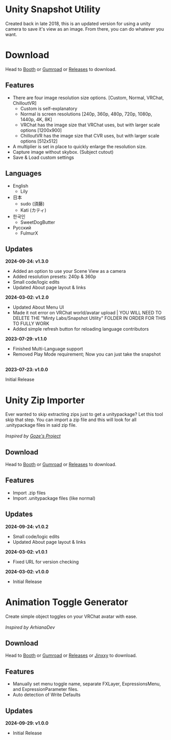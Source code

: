 <h1>Unity Snapshot Utility</h1>
<p>Created back in late 2018, this is an updated version for using a unity camera to save it's view as an image. From there, you can do whatever you want.</p>

<h1>Download</h1>
<p>Head to <a href="https://mintylabs.booth.pm/items/4949097">Booth</a> or <a href="https://mintylabs.gumroad.com/l/ScreenshotUtility">Gumroad</a> or <a href="https://github.com/Minty-Labs/Unity-Tools/releases">Releases</a> to download.</p>

<h2>Features</h2>
<ul>
  <li>
    There are four image resolution size options. [Custom, Normal, VRChat, ChilloutVR]
    <ul>
      <li>Custom is self-explanatory</li>
      <li>Normal is screen resolutions [240p, 360p, 480p, 720p, 1080p, 1440p, 4K, 8K]</li>
      <li>VRChat has the image size that VRChat uses, but with larger scale options [1200x900]</li>
      <li>ChilloutVR has the image size that CVR uses, but with larger scale options [512x512]</li>
    </ul>
  </li>
  <li>A multiplier is set in place to quickly enlarge the resolution size.</li>
  <li>Capture image without skybox. (Subject cutout)</li>
  <li>Save & Load custom settings</li>
</ul>

<h2>Languages</h2>
<p>
  <ul>
    <li>English
      <ul>
        <li>Lily</li>
      </ul>
    </li>
    <li>日本
      <ul>
        <li>sudo (須藤)</li>
        <li>Kati (カティ)</li>
      </ul>
    </li>
    <li>한국인
      <ul>
        <li>SweetDogButter</li>
      </ul>
    </li>
    <li>Русский
      <ul>
        <li>FulmurX</li>
      </ul>
    </li>
  </ul>
</p>

<h2>Updates</h2>
<b>2024-09-24: v1.3.0</b>
<p>
  <ul>
    <li>Added an option to use your Scene View as a camera</li>
    <li>Added resolution presets: 240p & 360p</li>
    <li>Small code/logic edits</li>
    <li>Updated About page layout & links</li>
  </ul>
</p>
<b>2024-03-02: v1.2.0</b>
<p>
  <ul>
    <li>Updated About Menu UI</li>
    <li>Made it not error on VRChat world/avatar upload | YOU WILL NEED TO DELETE THE "Minty Labs/Snapshot Utility" FOLDER IN ORDER FOR THIS TO FULLY WORK</li>
    <li>Added simple refresh button for reloading language contributors</li>
  </ul>
</p>
<b>2023-07-29: v1.1.0</b>
<p>
  <ul>
    <li>Finished Multi-Language support</li>
    <li>Removed Play Mode requirement; Now you can just take the snapshot</li>
  </ul>
</p>
<br>
<b>2023-07-23: v1.0.0</b>
<p>Initial Release</p>

<h1>Unity Zip Importer</h1>
<p>Ever wanted to skip extracting zips just to get a unitypackage? Let this tool skip that step. You can import a zip file and this will look for all .unitypackage files in said zip file.
<br><br>
<i>Inspired by <a href="https://goze.booth.pm/items/4571505" target="_blank">Goze's Project</a></i>
</p>

<h2>Download</h2>
<p>Head to <a href="https://mintylabs.booth.pm/items/5527952">Booth</a> or <a href="https://mintylabs.gumroad.com/l/ZipArchiveImporter">Gumroad</a> or <a href="https://github.com/Minty-Labs/Unity-Tools/releases">Releases</a> to download.</p>

<h2>Features</h2>
<ul>
  <li>Import .zip files</li>
  <li>Import .unitypackage files (like normal)</li>
</ul>

<h2>Updates</h2>
<b>2024-09-24: v1.0.2</b>
<p>
  <ul>
    <li>Small code/logic edits</li>
    <li>Updated About page layout & links</li>
  </ul>
</p>
<b>2024-03-02: v1.0.1</b>
<p>
  <ul>
    <li>Fixed URL for version checking</li>
  </ul>
</p>
<b>2024-03-02: v1.0.0</b>
<p>
  <ul>
    <li>Initial Release</li>
  </ul>
</p>

<h1>Animation Toggle Generator</h1>
<p>Create simple object toggles on your VRChat avatar with ease.
<br><br>
<i>Inspired by ArhianaDev</i>
</p>

<h2>Download</h2>
<p>Head to <a href="https://mintylabs.booth.pm/items/6130982">Booth</a> or <a href="https://mintylabs.gumroad.com/l/AnimationToggleGenerator">Gumroad</a> or <a href="https://github.com/Minty-Labs/Unity-Tools/releases">Releases</a> or <a href="https://jinxxy.com/MintLily/AnimationToggleGenerator">Jinxxy</a> to download.</p>

<h2>Features</h2>
<ul>
  <li>Manually set menu toggle name, separate FXLayer, ExpressionsMenu, and ExpressionParameter files.</li>
  <li>Auto detection of Write Defaults</li>
</ul>

<h2>Updates</h2>
<b>2024-09-29: v1.0.0</b>
<p>
  <ul>
    <li>Initial Release</li>
  </ul>
</p>